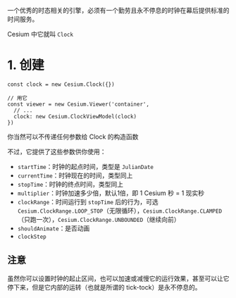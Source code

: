 一个优秀的时态相关的引擎，必须有一个勤劳且永不停息的时钟在幕后提供标准的时间服务。

Cesium 中它就叫 `Clock`

# 1. 创建

``` JS
const clock = new Cesium.Clock({})

// 用它
const viewer = new Cesium.Viewer('container',
  // ...
  clock: new Cesium.ClockViewModel(clock)
})
```

你当然可以不传递任何参数给 Clock 的构造函数

不过，它提供了这些参数供你使用：

- `startTime`：时钟的起点时间，类型是 `JulianDate`
- `currentTime`：时钟现在的时间，类型同上
- `stopTime`：时钟的终点时间，类型同上
- `multiplier`：时钟加速多少倍，默认1倍，即 1 Cesium 秒 = 1 现实秒
- `clockRange`：时间运行到 `stopTime` 后的行为，可选 `Cesium.ClockRange.LOOP_STOP`（无限循环），`Cesium.ClockRange.CLAMPED`（只跑一次），`Cesium.ClockRange.UNBOUNDED`（继续向前）
- `shouldAnimate`：是否动画
- `clockStep`

## 注意

虽然你可以设置时钟的起止区间，也可以加速或减慢它的运行效果，甚至可以让它停下来，但是它内部的运转（也就是所谓的 tick-tock）是永不停息的。

